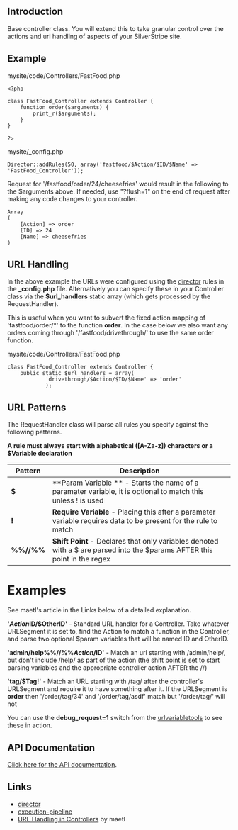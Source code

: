 ## Introduction

Base controller class.  You will extend this to take granular control over the actions and url handling of aspects of your SilverStripe site.


## Example

mysite/code/Controllers/FastFood.php
~~~ {php}
<?php

class FastFood_Controller extends Controller {
    function order($arguments) {
        print_r($arguments);
    }
}

?>
~~~

mysite/_config.php

~~~ {php}
Director::addRules(50, array('fastfood/$Action/$ID/$Name' => 'FastFood_Controller'));
~~~

Request for '/fastfood/order/24/cheesefries' would result in the following to the $arguments above. If needed, use "?flush=1" on the end of request after making any code changes to your controller.
~~~ {html}
Array
(
    [Action] => order
    [ID] => 24
    [Name] => cheesefries
)
~~~

## URL Handling

In the above example the URLs were configured using the [director](director) rules in the **_config.php** file.  Alternatively you can specify these in your Controller class via the **$url_handlers** static array (which gets processed by the RequestHandler).  

This is useful when you want to subvert the fixed action mapping of 'fastfood/order/*' to the function **order**.  In the case below we also want any orders coming through '/fastfood/drivethrough/' to use the same order function.

mysite/code/Controllers/FastFood.php

~~~ {php}
class FastFood_Controller extends Controller {
    public static $url_handlers = array(
            'drivethrough/$Action/$ID/$Name' => 'order'
            );
~~~


## URL Patterns

The RequestHandler class will parse all rules you specify against the following patterns.

**A rule must always start with alphabetical ([A-Za-z]) characters or a $Variable declaration**

 | **Pattern** | **Description**                                                                                                           | 
 | ----------- | ---------------                                                                                                           | 
 | **$**       | **Param Variable ** - Starts the name of a paramater variable, it is optional to match this unless ! is used              | 
 | **!**       | **Require Variable** - Placing this after a parameter variable requires data to be present for the rule to match          | 
 | **%%//%%**  | **Shift Point** - Declares that only variables denoted with a $ are parsed into the $params AFTER this point in the regex | 

# Examples

See maetl's article in the Links below of a detailed explanation. 

**'$Action%%//%%$ID/$OtherID'** - Standard URL handler for a Controller.  Take whatever URLSegment it is set to, find the Action to match a function in the Controller, and parse two optional $param variables that will be named ID and OtherID.


**'admin/help%%//%%$Action/$ID'** - Match an url starting with /admin/help/, but don't include /help/ as part of the action (the shift point is set to start parsing variables and the appropriate controller action AFTER the //)


**'tag/$Tag!'** - Match an URL starting with /tag/ after the controller's URLSegment and require it to have something after it.  If the URLSegment is **order** then '/order/tag/34' and '/order/tag/asdf' match but '/order/tag/' will not


You can use the **debug_request=1** switch from the [urlvariabletools](urlvariabletools) to see these in action.

## API Documentation

[Click here for the API documentation](http://api.silverstripe.org/trunk/sapphire/Controller.html).


## Links

*  [director](director)
*  [execution-pipeline](execution-pipeline)
*  [URL Handling in Controllers](http://maetl.net/silverstripe-url-handling) by maetl
